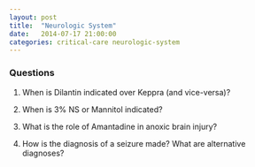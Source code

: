 ```yaml
---
layout: post
title:  "Neurologic System"
date:   2014-07-17 21:00:00
categories: critical-care neurologic-system
---
```


### Questions

1. When is Dilantin indicated over Keppra (and vice-versa)?

1. When is 3% NS or Mannitol indicated?

1. What is the role of Amantadine in anoxic brain injury?

1. How is the diagnosis of a seizure made? What are alternative diagnoses?